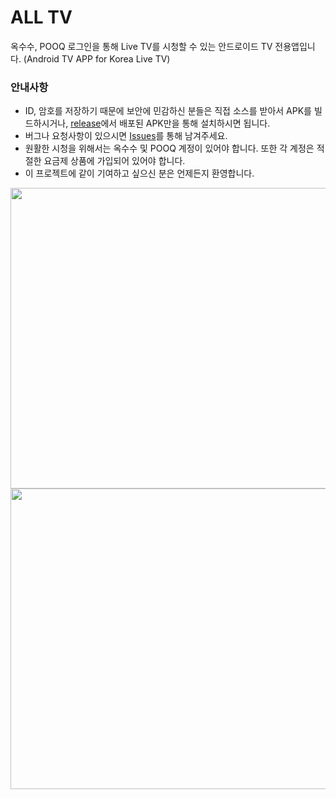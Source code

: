 # ALL TV
옥수수, POOQ 로그인을 통해 Live TV를 시청할 수 있는 안드로이드 TV 전용앱입니다.
(Android TV APP for Korea Live TV)


### 안내사항
 * ID, 암호를 저장하기 때문에 보안에 민감하신 분들은 직접 소스를 받아서 APK를 빌드하시거나, [release](https://github.com/PYTHONKOR/alltv/releases)에서 배포된 APK만을 통해 설치하시면 됩니다.
 * 버그나 요청사항이 있으시면 [Issues](https://github.com/PYTHONKOR/alltv/issues)를 통해 남겨주세요.
 * 원활한 시청을 위해서는 옥수수 및 POOQ 계정이 있어야 합니다. 또한 각 계정은 적절한 요금제 상품에 가입되어 있어야 합니다.
 * 이 프로젝트에 같이 기여하고 싶으신 분은 언제든지 환영합니다.
 
<img src='https://github.com/PYTHONKOR/alltv/blob/master/Screenshots/main.PNG' width='800' height='481'/>
<img src='https://github.com/PYTHONKOR/alltv/blob/master/Screenshots/setting.PNG' width='800' height='481'/>
